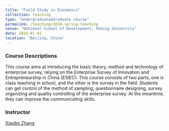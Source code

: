 ```yaml
---
title: "Field Study in Economics"
collection: teaching
type: "Undergraduate&Graduate course"
permalink: /teaching/2018-spring-teaching
venue: "National School of Development, Peking University"
date: 2018-01-01
location: "Beijing, China"
---
```




### Course Descriptions
This course aims at introducing the basic theory, method and technology of enterprise survey, relying on the Enterprise Survey of Innovation and Entrepreneurship in China (ESIEC). This course consists of two parts, one is class teaching in school, and the other is the survey in the field. Students can get control of the method of sampling, questionnaire designing, survey organizing and quality controlling of the enterprise survey. At the meantime, they can improve the communicating skills.

### Instructor
[Xiaobo Zhang](https://www.gsm.pku.edu.cn/jsjjxq.jsp?urltype=tree.TreeTempUrl&wbtreeid=1141&user_id=x.zhang) 